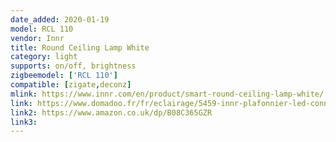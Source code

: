 ```yaml
---
date_added: 2020-01-19
model: RCL 110
vendor: Innr
title: Round Ceiling Lamp White
category: light
supports: on/off, brightness
zigbeemodel: ['RCL 110']
compatible: [zigate,deconz]
mlink: https://www.innr.com/en/product/smart-round-ceiling-lamp-white/
link: https://www.domadoo.fr/fr/eclairage/5459-innr-plafonnier-led-connecte-30cm-blanc-chaud-8718781552619.html
link2: https://www.amazon.co.uk/dp/B08C365GZR
link3: 
---
```

